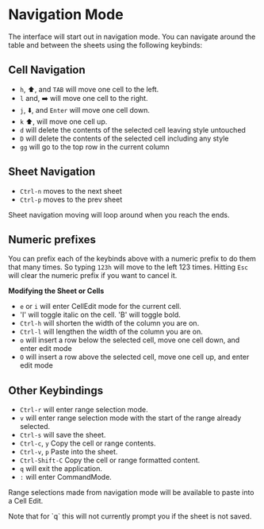 # Navigation Mode

The interface will start out in navigation mode. You can navigate around the
table and between the sheets using the following keybinds:

## Cell Navigation

* `h`, ⬆️, and `TAB` will move one cell to the left.
* `l` and, ➡️ will move one cell to the right.
* `j`, ⬇️, and `Enter` will move one cell down.
* `k` ⬆️, will move one cell up.
* `d` will delete the contents of the selected cell leaving style untouched
* `D` will delete the contents of the selected cell including any style
* `gg` will go to the top row in the current column

## Sheet Navigation

* `Ctrl-n` moves to the next sheet
* `Ctrl-p` moves to the prev sheet

Sheet navigation moving will loop around when you reach the ends.

## Numeric prefixes

You can prefix each of the keybinds above with a numeric prefix to do them that
many times. So typing `123h` will move to the left 123 times. Hitting `Esc`
will clear the numeric prefix if you want to cancel it.

**Modifying the Sheet or Cells**

* `e` or `i` will enter CellEdit mode for the current cell.
* 'I' will toggle italic on the cell. 'B' will toggle bold.
* `Ctrl-h` will shorten the width of the column you are on.
* `Ctrl-l` will lengthen the width of the column you are on.
* `o` will insert a row below the selected cell, move one cell down, and enter edit mode
* `O` will insert a row above the selected cell, move one cell up, and enter edit mode

## Other Keybindings

* `Ctrl-r` will enter range selection mode.
* `v` will enter range selection mode with the start of the range already selected.
* `Ctrl-s` will save the sheet.
* `Ctrl-c`, `y` Copy the cell or range contents.
* `Ctrl-v`, `p` Paste into the sheet.
* `Ctrl-Shift-C` Copy the cell or range formatted content.
* `q` will exit the application.
* `:` will enter CommandMode.

Range selections made from navigation mode will be available to paste into a Cell Edit.

<aside>Note that for `q` this will not currently prompt you if the sheet is not
saved.</aside>

